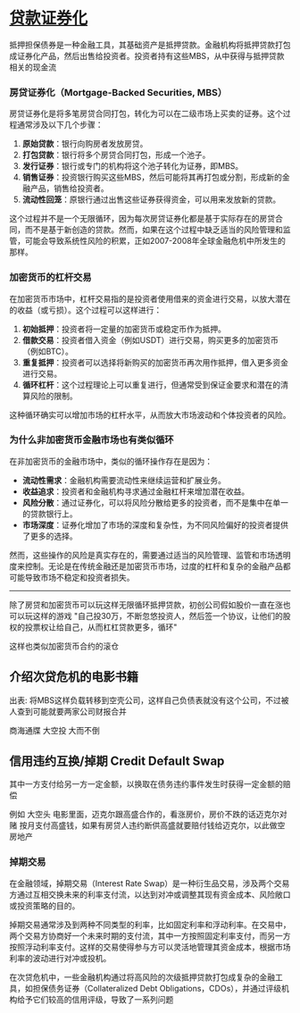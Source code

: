 # [贷款证券化](/2024/01/mortgage_backed_securities.md)

抵押担保债券是一种金融工具，其基础资产是抵押贷款。金融机构将抵押贷款打包成证券化产品，然后出售给投资者。投资者持有这些MBS，从中获得与抵押贷款相关的现金流

### 房贷证券化（Mortgage-Backed Securities, MBS）

房贷证券化是将多笔房贷合同打包，转化为可以在二级市场上买卖的证券。这个过程通常涉及以下几个步骤：

1. **原始贷款**：银行向购房者发放房贷。
2. **打包贷款**：银行将多个房贷合同打包，形成一个池子。
3. **发行证券**：银行或专门的机构将这个池子转化为证券，即MBS。
4. **销售证券**：投资银行购买这些MBS，然后可能将其再打包或分割，形成新的金融产品，销售给投资者。
5. **流动性回笼**：原银行通过出售这些证券获得资金，可以用来发放新的贷款。

这个过程并不是一个无限循环，因为每次房贷证券化都是基于实际存在的房贷合同，而不是基于新创造的贷款。然而，如果在这个过程中缺乏适当的风险管理和监管，可能会导致系统性风险的积累，正如2007-2008年全球金融危机中所发生的那样。

### 加密货币的杠杆交易

在加密货币市场中，杠杆交易指的是投资者使用借来的资金进行交易，以放大潜在的收益（或亏损）。这个过程可以这样进行：

1. **初始抵押**：投资者将一定量的加密货币或稳定币作为抵押。
2. **借款交易**：投资者借入资金（例如USDT）进行交易，购买更多的加密货币（例如BTC）。
3. **重复抵押**：投资者可以选择将新购买的加密货币再次用作抵押，借入更多资金进行交易。
4. **循环杠杆**：这个过程理论上可以重复进行，但通常受到保证金要求和潜在的清算风险的限制。

这种循环确实可以增加市场的杠杆水平，从而放大市场波动和个体投资者的风险。

### 为什么非加密货币金融市场也有类似循环

在非加密货币的金融市场中，类似的循环操作存在是因为：

- **流动性需求**：金融机构需要流动性来继续运营和扩展业务。
- **收益追求**：投资者和金融机构寻求通过金融杠杆来增加潜在收益。
- **风险分散**：通过证券化，可以将风险分散给更多的投资者，而不是集中在单一的贷款银行上。
- **市场深度**：证券化增加了市场的深度和复杂性，为不同风险偏好的投资者提供了更多的选择。

然而，这些操作的风险是真实存在的，需要通过适当的风险管理、监管和市场透明度来控制。无论是在传统金融还是加密货币市场，过度的杠杆和复杂的金融产品都可能导致市场不稳定和投资者损失。

---

除了房贷和加密货币可以玩这样无限循环抵押贷款，初创公司假如股价一直在涨也可以玩这样的游戏 "自己投30万，不断忽悠投资人，然后签一个协议，让他们的股权的投票权让给自己，从而杠杠贷款更多，循环"

这样也类似加密货币合约的滚仓

## 介绍次贷危机的电影书籍

出表: 将MBS这样负载转移到空壳公司，这样自己负债表就没有这个公司，不过被人查到可能就要两家公司财报合并

商海通牒 大空投 大而不倒

## 信用违约互换/掉期 Credit Default Swap

其中一方支付给另一方一定金额，以换取在债务违约事件发生时获得一定金额的赔偿

例如 大空头 电影里面，迈克尔跟高盛合作的，看涨房价，房价不跌的话迈克尔对赌 按月支付高盛钱，如果有房贷人违约断供高盛就要赔付钱给迈克尔，以此做空房地产

### 掉期交易

在金融领域，掉期交易（Interest Rate Swap）是一种衍生品交易，涉及两个交易方通过互相交换未来的利率支付流，以达到对冲或调整其现有资金成本、风险敞口或投资策略的目的。

掉期交易通常涉及到两种不同类型的利率，比如固定利率和浮动利率。在交易中，两个交易方协商好一个未来时期的支付流，其中一方按照固定利率支付，而另一方按照浮动利率支付。这样的交易使得参与方可以灵活地管理其资金成本，根据市场利率的波动进行对冲或投机。

在次贷危机中，一些金融机构通过将高风险的次级抵押贷款打包成复杂的金融工具，如担保债务证券（Collateralized Debt Obligations，CDOs），并通过评级机构给予它们较高的信用评级，导致了一系列问题
